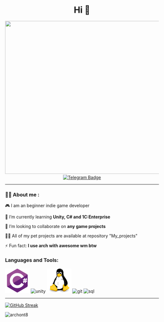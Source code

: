 <!-- Greetings -->
  <h1 align="center">
    Hi 👋
  </h1>

<!-- Another gif -->
</div>
<div align="center">
  <img src="https://i.giphy.com/media/v1.Y2lkPTc5MGI3NjExNTk5cGUzdjRvNGFhODVid2hmOHB2ZDJ3Z2Q2eWFoYWluY2VpcGd0ZyZlcD12MV9pbnRlcm5hbF9naWZfYnlfaWQmY3Q9Zw/hpF9R9M1PHN5e5liSx/giphy.gif" width="600" height="500"/>
</div>
<div id="aboutMe" align = "left">
  
  <!-- Telegram link -->
<div id="badges" align = "center">
  <a href="https://t.me/archont0">
    <img src="https://img.shields.io/badge/Telegram-blue?logo=telegram&logoColor=white" alt="Telegram Badge"/>
  </a>
  </div>
  
  ---
  
  ### :man_technologist: About me :

🎮 I am an beginner indie game developer
  
🌱 I’m currently learning **Unity, C# and 1C:Enterprise**

👯 I’m looking to collaborate on **any game projects**

👨‍💻 All of my pet projects are available at repository "My_projects"

⚡ Fun fact: **I use arch with awesome wm btw**





<!-- Icons -->

<h3 align="left">Languages and Tools:</h3>
<p align="left">
  
  <a target="_blank" rel="noreferrer"> <img src="https://raw.githubusercontent.com/devicons/devicon/master/icons/csharp/csharp-original.svg" alt="csharp" width="80" height="80"/></a> 
  <a target="_blank" rel="noreferrer"> <img src="https://www.vectorlogo.zone/logos/unity3d/unity3d-icon.svg" alt="unity" width="80" height="80"/> </a> 
  <a target="_blank" rel="noreferrer"> <img src="https://raw.githubusercontent.com/devicons/devicon/master/icons/linux/linux-original.svg" alt="linux" width="80" height="80"/> </a> 
  <a target="_blank" rel="noreferrer"> <img src="https://www.vectorlogo.zone/logos/git-scm/git-scm-icon.svg" alt="git" width="80" height="80"/> </a> 
  <a target="_blank" rel="noreferrer"> <img src="https://www.svgrepo.com/show/331760/sql-database-generic.svg" alt="sql" width="80" height="80"/> </a>

</p> 

---

<a href="https://git.io/streak-stats"><img src="https://github-readme-streak-stats.herokuapp.com?user=archont&theme=dark&date_format=M%20j%5B%2C%20Y%5D" alt="GitHub Streak" /></a>
<p> <img align="left" src="https://github-readme-stats.vercel.app/api/top-langs?username=archont8&show_icons=true&locale=en&layout=compact&theme=dark" alt="archont8" /></p>
